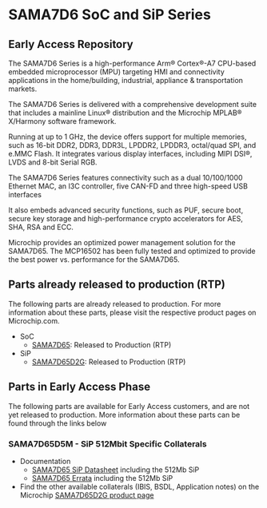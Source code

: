 # SAMA7D6 SoC and SiP Series
## Early Access Repository
The SAMA7D6 Series is a high-performance Arm® Cortex®-A7 CPU-based embedded microprocessor (MPU) targeting HMI and connectivity applications in the home/building, industrial, appliance & transportation markets.

The SAMA7D6 Series is delivered with a comprehensive development suite that includes a mainline Linux® distribution and the Microchip MPLAB® X/Harmony software framework.

Running at up to 1 GHz, the device offers support for multiple memories, such as 16-bit DDR2, DDR3, DDR3L, LPDDR2, LPDDR3, octal/quad SPI, and e.MMC Flash. It integrates various display interfaces, including MIPI DSI®, LVDS and 8-bit Serial RGB.

The SAMA7D6 Series features connectivity such as a dual 10/100/1000 Ethernet MAC, an I3C controller, five CAN-FD and three high-speed USB interfaces

It also embeds advanced security functions, such as PUF, secure boot, secure key storage and high-performance crypto accelerators for AES, SHA, RSA and ECC.

Microchip provides an optimized power management solution for the SAMA7D65. The MCP16502 has been fully tested and optimized to provide the best power vs. performance for the SAMA7D65.

## Parts already released to production (RTP)
The following parts are already released to production. For more information about these parts, please visit the respective product pages on Microchip.com.
* SoC
  * [SAMA7D65](https://www.microchip.com/en-us/product/SAMA7D65): Released to Production (RTP)
* SiP
  * [SAMA7D65D2G](https://www.microchip.com/en-us/product/SAMA7D65D2G): Released to Production (RTP)
  
## Parts in Early Access Phase
The following parts are available for Early Access customers, and are not yet released to production. More information about these parts can be found through the links below
### SAMA7D65D5M - SiP 512Mbit Specific Collaterals
* Documentation
  * [SAMA7D65 SiP Datasheet](512Mb) including the 512Mb SiP
  * [SAMA7D65 Errata](512Mb) including the 512Mb SiP
* Find the other available collaterals (IBIS, BSDL, Application notes) on the Microchip [SAMA7D65D2G product page](https://www.microchip.com/en-us/product/SAMA7D65D2G)